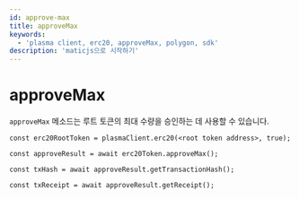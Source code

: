 ```yaml
---
id: approve-max
title: approveMax
keywords:
  - 'plasma client, erc20, approveMax, polygon, sdk'
description: 'maticjs으로 시작하기'
---
```


# approveMax

`approveMax` 메소드는 루트 토큰의 최대 수량을 승인하는 데 사용할 수 있습니다.

```
const erc20RootToken = plasmaClient.erc20(<root token address>, true);

const approveResult = await erc20Token.approveMax();

const txHash = await approveResult.getTransactionHash();

const txReceipt = await approveResult.getReceipt();

```
